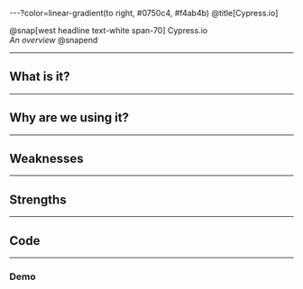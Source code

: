 ---?color=linear-gradient(to right, #0750c4, #f4ab4b)
@title[Cypress.io]

@snap[west headline text-white span-70]
Cypress.io<br>*An overview*
@snapend

---

## What is it?

---

## Why are we using it?

---

## Weaknesses

---

## Strengths

---

## Code

---

### Demo
